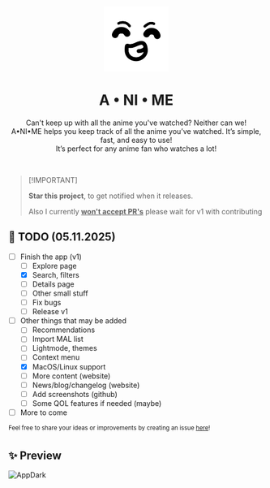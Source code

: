 <div align="center">
  <img align="center" width="128px" src="public/icon.png" />
  <h1 align="center">A • NI • ME</h1>

Can't keep up with all the anime you've watched? Neither can we! <br>
A•NI•ME helps you keep track of all the anime you’ve watched. It’s simple, fast, and easy to use! <br>
It’s perfect for any anime fan who watches a lot!

</div>

<br>

> \[!IMPORTANT]
>
> **Star this project**, to get notified when it releases.
>
> Also I currently **<ins>won't accept PR's</ins>** please wait for v1 with contributing

## 📝 TODO (05.11.2025)

- [ ] Finish the app (v1)
  - [ ] Explore page
  - [x] Search, filters
  - [ ] Details page
  - [ ] Other small stuff
  - [ ] Fix bugs
  - [ ] Release v1

- [ ] Other things that may be added
  - [ ] Recommendations
  - [ ] Import MAL list
  - [ ] Lightmode, themes
  - [ ] Context menu
  - [x] MacOS/Linux support
  - [ ] More content (website)
  - [ ] News/blog/changelog (website)
  - [ ] Add screenshots (github)
  - [ ] Some QOL features if needed (maybe)

- [ ] More to come

<sup>Feel free to share your ideas or improvements by creating an issue [here](https://github.com/Waradu/a.ni.me/issues)!</sup>

## ✨ Preview

<img width="800" alt="AppDark" src="https://github.com/user-attachments/assets/68a4c54e-7546-4bac-bf92-bb8eb51c828d">
